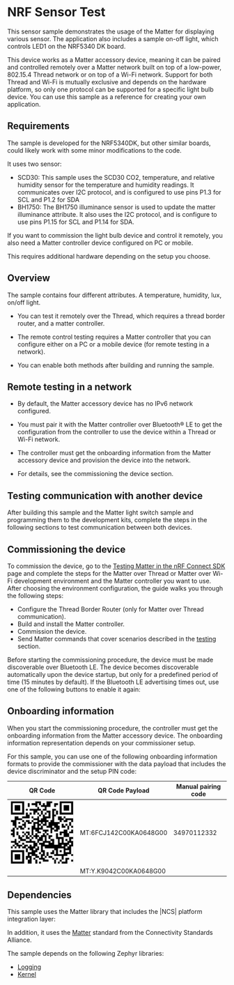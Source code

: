 # NRF Sensor Test

This sensor sample demonstrates the usage of the Matter for displaying various sensor. The application also includes a sample on-off light, which controls LED1 on the NRF5340 DK board.

This device works as a Matter accessory device, meaning it can be paired and controlled remotely over a Matter network built on top of a low-power, 802.15.4 Thread network or on top of a Wi-Fi network.
Support for both Thread and Wi-Fi is mutually exclusive and depends on the hardware platform, so only one protocol can be supported for a specific light bulb device.
You can use this sample as a reference for creating your own application.

## Requirements

The sample is developed for the NRF5340DK, but other similar boards, could likely work with some minor modifications to the code. 

It uses two sensor:

* SCD30: This sample uses the SCD30 CO2, temperature, and relative humidity sensor for the temperature and humidity readings. It communicates over I2C protocol, and is configured to use pins P1.3 for SCL and P1.2 for SDA
* BH1750: The BH1750 illuminance sensor is used to update the matter illuminance attribute. It also uses the I2C protocol, and is configure to use pins P1.15 for SCL and P1.14 for SDA.

If you want to commission the light bulb device and control it remotely, you also need a Matter controller device configured on PC or mobile.

This requires additional hardware depending on the setup you choose.

## Overview

The sample contains four different attributes. A temperature, humidity, lux, on/off light.

* You can test it remotely over the Thread, which requires a thread border router, and a matter controller.

* The remote control testing requires a Matter controller that you can configure either on a PC or a mobile device (for remote testing in a network).

* You can enable both methods after building and running the sample.


## Remote testing in a network

* By default, the Matter accessory device has no IPv6 network configured.

* You must pair it with the Matter controller over Bluetooth® LE to get the configuration from the controller to use the device within a Thread or Wi-Fi network.

* The controller must get the onboarding information from the Matter accessory device and provision the device into the network.

* For details, see the commissioning the device section.

## Testing communication with another device

After building this sample and the Matter light switch sample and programming them to the development kits, complete the steps in the following sections to test communication between both devices.


## Commissioning the device

To commission the device, go to the [Testing Matter in the nRF Connect SDK](https://developer.nordicsemi.com/nRF_Connect_SDK/doc/latest/nrf/protocols/matter/getting_started/testing/index.html#ug-matter-gs-testing) page and complete the steps for the Matter over Thread or Matter over Wi-Fi development environment and the Matter controller you want to use.
After choosing the environment configuration, the guide walks you through the following steps:

* Configure the Thread Border Router (only for Matter over Thread communication).
* Build and install the Matter controller.
* Commission the device.
* Send Matter commands that cover scenarios described in the [testing](https://developer.nordicsemi.com/nRF_Connect_SDK/doc/latest/nrf/samples/matter/light_bulb/README.html#testing) section.

Before starting the commissioning procedure, the device must be made discoverable over Bluetooth LE.
The device becomes discoverable automatically upon the device startup, but only for a predefined period of time (15 minutes by default).
If the Bluetooth LE advertising times out, use one of the following buttons to enable it again:

## Onboarding information

When you start the commissioning procedure, the controller must get the onboarding information from the Matter accessory device.
The onboarding information representation depends on your commissioner setup.

For this sample, you can use one of the following onboarding information formats to provide the commissioner with the data payload that includes the device discriminator and the setup PIN code:

| QR Code   | QR Code Payload   | Manual pairing code   |
| ---       | ---               | ---                   |
| ![](./docs/images/matter_commision_qr_code.png) | MT:6FCJ142C00KA0648G00 | 34970112332 |
| ![]() | MT:Y.K9042C00KA0648G00 | 


## Dependencies

This sample uses the Matter library that includes the |NCS| platform integration layer:

In addition, it uses the [Matter](https://csa-iot.org/all-solutions/matter/) standard from the Connectivity Standards Alliance. 

The sample depends on the following Zephyr libraries:

* [Logging](https://developer.nordicsemi.com/nRF_Connect_SDK/doc/latest/zephyr/services/logging/index.html#logging-api)
* [Kernel](https://developer.nordicsemi.com/nRF_Connect_SDK/doc/latest/zephyr/kernel/services/index.html#kernel-api)
